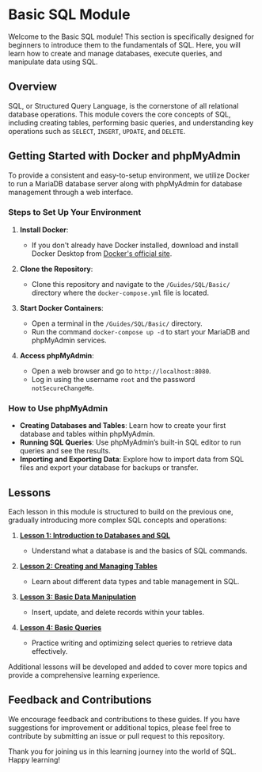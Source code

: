 # Basic SQL Module

Welcome to the Basic SQL module! This section is specifically designed for beginners to introduce them to the fundamentals of SQL. Here, you will learn how to create and manage databases, execute queries, and manipulate data using SQL.

## Overview

SQL, or Structured Query Language, is the cornerstone of all relational database operations. This module covers the core concepts of SQL, including creating tables, performing basic queries, and understanding key operations such as `SELECT`, `INSERT`, `UPDATE`, and `DELETE`.

## Getting Started with Docker and phpMyAdmin

To provide a consistent and easy-to-setup environment, we utilize Docker to run a MariaDB database server along with phpMyAdmin for database management through a web interface.

### Steps to Set Up Your Environment

1. **Install Docker**:
   - If you don't already have Docker installed, download and install Docker Desktop from [Docker's official site](https://www.docker.com/products/docker-desktop).

2. **Clone the Repository**:
   - Clone this repository and navigate to the `/Guides/SQL/Basic/` directory where the `docker-compose.yml` file is located.

3. **Start Docker Containers**:
   - Open a terminal in the `/Guides/SQL/Basic/` directory.
   - Run the command `docker-compose up -d` to start your MariaDB and phpMyAdmin services.

4. **Access phpMyAdmin**:
   - Open a web browser and go to `http://localhost:8080`.
   - Log in using the username `root` and the password `notSecureChangeMe`.

### How to Use phpMyAdmin

- **Creating Databases and Tables**: Learn how to create your first database and tables within phpMyAdmin.
- **Running SQL Queries**: Use phpMyAdmin’s built-in SQL editor to run queries and see the results.
- **Importing and Exporting Data**: Explore how to import data from SQL files and export your database for backups or transfer.

## Lessons

Each lesson in this module is structured to build on the previous one, gradually introducing more complex SQL concepts and operations:

1. [**Lesson 1: Introduction to Databases and SQL**](1/README.md)
   - Understand what a database is and the basics of SQL commands.

2. [**Lesson 2: Creating and Managing Tables**](2/README.md)
   - Learn about different data types and table management in SQL.

3. [**Lesson 3: Basic Data Manipulation**](3/README.md)
   - Insert, update, and delete records within your tables.

4. [**Lesson 4: Basic Queries**](4/README.md)
   - Practice writing and optimizing select queries to retrieve data effectively.

Additional lessons will be developed and added to cover more topics and provide a comprehensive learning experience.

## Feedback and Contributions

We encourage feedback and contributions to these guides. If you have suggestions for improvement or additional topics, please feel free to contribute by submitting an issue or pull request to this repository.

Thank you for joining us in this learning journey into the world of SQL. Happy learning!
